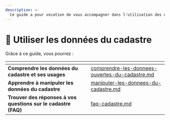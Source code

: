 ```yaml
---
description: >-
  Ce guide a pour vocation de vous accompagner dans l'utilisation des données ouvertes du cadastre.
---
```


# 🧩 Utiliser les données du cadastre

Grâce à ce guide, vous pourrez :&#x20;

<table data-card-size="large" data-column-title-hidden data-view="cards">
        <thead>
            <tr>
                <th></th>
                <th data-hidden data-card-target data-type="content-ref"></th>
            </tr>
        </thead>
        <tbody>
            <tr>
                <td><strong>Comprendre les données du cadastre et ses usages</strong></td>
                <td><a
                        href="comprendre-les-donnees-ouvertes-du-cadastre.md">comprendre-les-donnees-ouvertes-du-cadastre.md</a>
                </td>
            </tr>
            <tr>
                <td><strong>Apprendre à manipuler les données du cadastre</strong></td>
                <td><a href="manipuler-les-donnees-du-cadastre.md">manipuler-les-donnees-du-cadastre.md</a></td>
            </tr>
            <tr>
                <td><strong>Trouver des réponses à vos questions sur le cadastre (FAQ)</strong></td>
                <td><a href="faq-cadastre.md">faq-cadastre.md</a></td>
            </tr>
        </tbody>
    </table>
